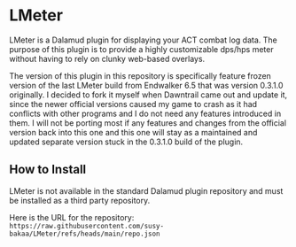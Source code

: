 # LMeter

LMeter is a Dalamud plugin for displaying your ACT combat log data. The purpose of this plugin is to provide a highly customizable dps/hps meter without having to rely on clunky web-based overlays.

The version of this plugin in this repository is specifically feature frozen version of the last LMeter build from Endwalker 6.5 that was version 0.3.1.0 originally. I decided to fork it myself when Dawntrail came out and update it, since the newer official versions caused my game to crash as it had conflicts with other programs and I do not need any features introduced in them. I will not be porting most if any features and changes from the official version back into this one and this one will stay as a maintained and updated separate version stuck in the 0.3.1.0 build of the plugin.

## How to Install

LMeter is not available in the standard Dalamud plugin repository and must be installed as a third party repository.

Here is the URL for the repository: `https://raw.githubusercontent.com/susy-bakaa/LMeter/refs/heads/main/repo.json`
